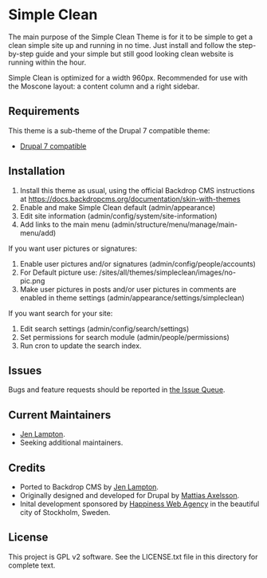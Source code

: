 Simple Clean
=============

The main purpose of the Simple Clean Theme is for it to be simple to get a
clean simple site up and running in no time. Just install and follow the
step-by-step guide and your simple but still good looking clean website is
running within the hour.

Simple Clean is optimized for a width 960px. Recommended for use with the
Moscone layout: a content column and a right sidebar.


Requirements <!-- Do not include this section if there are no requirements. -->
------------

This theme is a sub-theme of the Drupal 7 compatible theme:

 * [Drupal 7 compatible](https://github.com/backdrop-contrib/d7compatible)


Installation <!-- This section is required. -->
------------

1. Install this theme as usual, using the official Backdrop CMS instructions at
   https://docs.backdropcms.org/documentation/skin-with-themes
2. Enable and make Simple Clean default (admin/appearance)
3. Edit site information (admin/config/system/site-information)
4. Add links to the main menu (admin/structure/menu/manage/main-menu/add)

If you want user pictures or signatures:

1. Enable user pictures and/or signatures (admin/config/people/accounts)
2. For Default picture use: /sites/all/themes/simpleclean/images/no-pic.png
3. Make user pictures in posts and/or user pictures in comments are enabled in theme settings (admin/appearance/settings/simpleclean)

If you want search for your site:

1. Edit search settings (admin/config/search/settings)
2. Set permissions for search module (admin/people/permissions)
3. Run cron to update the search index.


Issues <!-- This section is required. -->
------

Bugs and feature requests should be reported in [the Issue Queue](https://github.com/backdrop-contrib/foo-project/issues).


Current Maintainers <!-- This section is required. -->
-------------------

- [Jen Lampton](https://github.com/jenlampton).
- Seeking additional maintainers.


Credits <!-- This section is required. -->
-------

- Ported to Backdrop CMS by [Jen Lampton](https://github.com/jenlampton).
- Originally designed and developed for Drupal by [Mattias Axelsson](https://drupal.org/u/acke).
- Inital development sponsored by [Happiness Web Agency](https://www.happiness.se)
  in the beautiful city of Stockholm, Sweden.


License <!-- This section is required. -->
-------

This project is GPL v2 software.
See the LICENSE.txt file in this directory for complete text.

